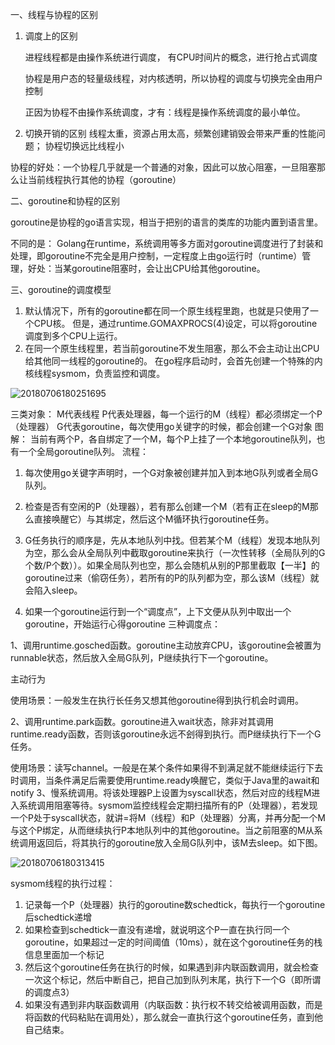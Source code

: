 一、线程与协程的区别
1. 调度上的区别

   进程线程都是由操作系统进行调度， 有CPU时间片的概念，进行抢占式调度

   协程是用户态的轻量级线程，对内核透明，所以协程的调度与切换完全由用户控制

   正因为协程不由操作系统调度，才有：线程是操作系统调度的最小单位。

2. 切换开销的区别
  线程太重，资源占用太高，频繁创建销毁会带来严重的性能问题；
  协程切换远比线程小

  协程的好处：一个协程几乎就是一个普通的对象，因此可以放心阻塞，一旦阻塞那么让当前线程执行其他的协程（goroutine）

  

  二、goroutine和协程的区别

  goroutine是协程的go语言实现，相当于把别的语言的类库的功能内置到语言里。

  不同的是：
  Golang在runtime，系统调用等多方面对goroutine调度进行了封装和处理，即goroutine不完全是用户控制，一定程度上由go运行时（runtime）管理，好处：当某goroutine阻塞时，会让出CPU给其他goroutine。

三、goroutine的调度模型
1. 默认情况下，所有的goroutine都在同一个原生线程里跑，也就是只使用了一个CPU核。
    但是，通过runtime.GOMAXPROCS(4)设定，可以将goroutine调度到多个CPU上运行。
2. 在同一个原生线程里，若当前goroutine不发生阻塞，那么不会主动让出CPU给其他同一线程的goroutine的。
  在go程序启动时，会首先创建一个特殊的内核线程sysmom，负责监控和调度。



![20180706180251695](/Users/zhengxiao/Desktop/20180706180251695.png)



三类对象：
M代表线程
P代表处理器，每一个运行的M（线程）都必须绑定一个P（处理器）
G代表goroutine，每次使用go关键字的时候，都会创建一个G对象
图解：
当前有两个P，各自绑定了一个M，每个P上挂了一个本地goroutine队列，也有一个全局goroutine队列。
流程：
1. 每次使用go关键字声明时，一个G对象被创建并加入到本地G队列或者全局G队列。

2. 检查是否有空闲的P（处理器），若有那么创建一个M（若有正在sleep的M那么直接唤醒它）与其绑定，然后这个M循环执行goroutine任务。

3. G任务执行的顺序是，先从本地队列中找。但若某个M（线程）发现本地队列为空，那么会从全局队列中截取goroutine来执行（一次性转移（全局队列的G个数/P个数））。如果全局队列也空，那么会随机从别的P那里截取【一半】的goroutine过来（偷窃任务），若所有的P的队列都为空，那么该M（线程）就会陷入sleep。

4. 如果一个goroutine运行到一个“调度点”，上下文便从队列中取出一个goroutine，开始运行心得goroutine
  三种调度点：

  1、调用runtime.gosched函数。goroutine主动放弃CPU，该goroutine会被置为runnable状态，然后放入全局G队列，P继续执行下一个goroutine。

  主动行为

  使用场景：一般发生在执行长任务又想其他goroutine得到执行机会时调用。

  2、调用runtime.park函数。goroutine进入wait状态，除非对其调用runtime.ready函数，否则该goroutine永远不刽得到执行。而P继续执行下一个G任务。

  使用场景：读写channel。一般是在某个条件如果得不到满足就不能继续运行下去时调用，当条件满足后需要使用runtime.ready唤醒它，类似于Java里的await和notify
  3、慢系统调用。将该处理器P上设置为syscall状态，然后对应的线程M进入系统调用阻塞等待。sysmom监控线程会定期扫描所有的P（处理器），若发现一个P处于syscall状态，就讲=将M（线程）和P（处理器）分离，并再分配一个M与这个P绑定，从而继续执行P本地队列中的其他goroutine。当之前阻塞的M从系统调用返回后，将其执行的goroutine放入全局G队列中，该M去sleep。如下图。



![20180706180313415](/Users/zhengxiao/Desktop/20180706180313415.png)



sysmom线程的执行过程：
1. 记录每一个P（处理器）执行的goroutine数schedtick，每执行一个goroutine后schedtick递增
2. 如果检查到schedtick一直没有递增，就说明这个P一直在执行同一个goroutine，如果超过一定的时间阈值（10ms），就在这个goroutine任务的栈信息里面加一个标记
3. 然后这个goroutine任务在执行的时候，如果遇到非内联函数调用，就会检查一次这个标记，然后中断自己，把自己加到队列末尾，执行下一个G（即所谓的调度点3）
4. 如果没有遇到非内联函数调用（内联函数：执行权不转交给被调用函数，而是将函数的代码粘贴在调用处），那么就会一直执行这个goroutine任务，直到他自己结束。

